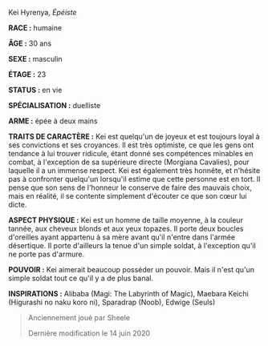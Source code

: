 Kei Hyrenya, *Épéiste*

**RACE :** humaine

**ÂGE :** 30 ans

**SEXE :** masculin

**ÉTAGE :** 23

**STATUS :** en vie

**SPÉCIALISATION :** duelliste

**ARME :** épée à deux mains

**TRAITS DE CARACTÈRE :** Kei est quelqu'un de joyeux et est toujours loyal à ses convictions et ses croyances. Il est très optimiste, ce que les gens ont tendance à lui trouver ridicule, étant donné ses compétences minables en combat, à l'exception de sa supérieure directe (Morgiana Cavalies), pour laquelle il a un immense respect. Kei est également très honnête, et n'hésite pas à confronter quelqu'un lorsqu'il estime que cette personne est en tort. Il pense que son sens de l'honneur le conserve de faire des mauvais choix, mais en réalité, il se contente simplement d'écouter ce que son cœur lui dicte.

**ASPECT PHYSIQUE :** Kei est un homme de taille moyenne, à la couleur tannée, aux cheveux blonds et aux yeux topazes. Il porte deux boucles d'oreilles ayant appartenu à sa mère avant qu'il n'entre dans l'armée désertique. Il porte d'ailleurs la tenue d'un simple soldat, à l'exception qu'il ne porte pas d'armure.

**POUVOIR :** Kei aimerait beaucoup posséder un pouvoir. Mais il n'est qu'un simple soldat tout ce qu'il y a de plus banal.

**INSPIRATIONS :** Alibaba (Magi: The Labyrinth of Magic), Maebara Keichi (Higurashi no naku koro ni), Sparadrap (Noob), Edwige (Seuls)

> Anciennement joué par Sheele
> 
> Dernière modification le 14 juin 2020
